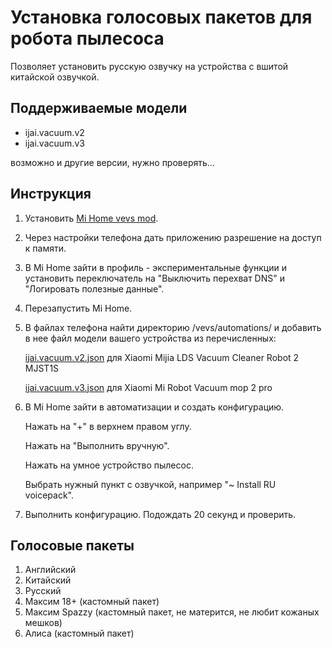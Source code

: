 # Установка голосовых пакетов для робота пылесоса

Позволяет установить русскую озвучку на устройства с вшитой китайской озвучкой.

## Поддерживаемые модели

* ijai.vacuum.v2
* ijai.vacuum.v3

возможно и другие версии, нужно проверять...

## Инструкция

1. Установить [Mi Home vevs mod](https://www.vevs.me/2017/11/mi-home.html).
2. Через настройки телефона дать приложению разрешение на доступ к памяти.
3. В Mi Home зайти в профиль - экспериментальные функции и установить переключатель на "Выключить перехват DNS" и "Логировать полезные данные".
4. Перезапустить Mi Home.
5. В файлах телефона найти директорию /vevs/automations/ и добавить в нее файл модели вашего устройства из перечисленных:
   
   
   [ijai.vacuum.v2.json](https://github.com/Q0/ijai.vacuum/raw/master/ijai.vacuum.v2.json) для Xiaomi Mijia LDS Vacuum Cleaner Robot 2 MJST1S

   [ijai.vacuum.v3.json](https://github.com/Q0/ijai.vacuum/raw/master/ijai.vacuum.v3.json) для Xiaomi Mi Robot Vacuum mop 2 pro
   

6. В Mi Home зайти в автоматизации и создать конфигурацию. 
   
   Нажать на "+" в верхнем правом углу.
   
   Нажать на "Выполнить вручную".

   Нажать на умное устройство пылесос.
   
   Выбрать нужный пункт с озвучкой, например "~ Install RU voicepack".

7. Выполнить конфигурацию. Подождать 20 секунд и проверить.

## Голосовые пакеты

1. Английский
2. Китайский
3. Русский
4. Максим 18+ (кастомный пакет)
5. Максим Spazzy (кастомный пакет, не матерится, не любит кожаных мешков)
6. Алиса (кастомный пакет)